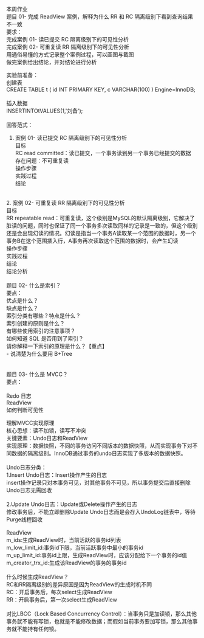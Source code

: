 本周作业<br>
题目 01- 完成 ReadView 案例，解释为什么 RR 和 RC 隔离级别下看到查询结果不一致<br>
要求：<br>
完成案例 01- 读已提交 RC 隔离级别下的可见性分析<br>
完成案例 02- 可重复读 RR 隔离级别下的可见性分析<br>
用通俗易懂的方式记录整个案例过程，可以画图与截图<br>
做完案例给出结论，并对结论进行分析<br>

实验前准备：<br>
创建表<br>
CREATE TABLE t (
    id INT PRIMARY KEY,
    c VARCHAR(100)
) Engine=InnoDB;<br>
<br>
插入数据<br>
INSERTINTOtVALUES(1,'刘备');<br>
<br>
回答范式：<br>
1. 案例 01- 读已提交 RC 隔离级别下的可见性分析<br>
目标<br>
RC read committed：读已提交，一个事务读到另一个事务已经提交的数据<br>
存在问题：不可重复读<br>
操作步骤<br>
实践过程<br>
结论<br>
<br>
2. 案例 02- 可重复读 RR 隔离级别下的可见性分析<br>
目标<br>
RR repeatable read：可重复读，这个级别是MySQL的默认隔离级别，它解决了脏读的问题，同时也保证了同一个事务多次读取同样的记录是一致的，但这个级别还是会出现幻读的情况。幻读是指当一个事务A读取某一个范围的数据时，另一个事务B在这个范围插入行，A事务再次读取这个范围的数据时，会产生幻读<br>
操作步骤<br>
实践过程<br>
结论<br>
结论分析<br>
<br>
题目 02- 什么是索引？<br>
要点：<br>
优点是什么？<br>
缺点是什么？<br>
索引分类有哪些？特点是什么？<br>
索引创建的原则是什么？<br>
有哪些使用索引的注意事项？<br>
如何知道 SQL 是否用到了索引？<br>
请你解释一下索引的原理是什么？【重点】<br>
- 说清楚为什么要用 B+Tree<br>
<br>
<br>
题目 03- 什么是 MVCC？<br>
要点：<br>
<br>
Redo 日志<br>
ReadView<br>
如何判断可见性<br>

理解MVCC实现原理<br>
核心思想：读不加锁，读写不冲突<br>
关键要素：Undo日志和ReadView<br>
实现原理：数据快照，不同的事务访问不同版本的数据快照，从而实现事务下对不同数据的隔离级别。InnoDB通过事务的undo日志实现了多版本的数据快照。<br>
<br>
Undo日志分类：<br>
1.Insert Undo日志：Insert操作产生的日志<br>
insert操作记录只对本事务可见，对其他事务不可见，所以事务提交后直接删除Undo日志无需回收<br>
<br>
2.Update Undo日志：Update或Delete操作产生的日志<br>
修改事务后，不能立即删除Update Undo日志而是会存入UndoLog链表中，等待Purge线程回收<br>
<br>
ReadView<br>
m_ids:生成ReadView时，当前活跃的事务id列表<br>
m_low_limit_id:事务id下限，当前活跃事务中最小的事务id<br>
m_up_limit_id:事务id上限，生成ReadView时，应该分配给下一个事务的id值<br>
m_creator_trx_id:生成该ReadView的事务的事务id<br>
<br>
什么时候生成ReadView？<br>
RC和RR隔离级别的差异原因是因为ReadView的生成时机不同<br>
RC：开启事务后，每次select生成ReadView<br>
RR：开启事务后，第一次select生成ReadView<br>
<br>
对比LBCC（Lock Based Concurrency Control）：当事务只是加读锁，那么其他事务就不能有写锁，也就是不能修改数据；而假如当前事务要加写锁，那么其他事务就不能持有任何锁。<br>
<br>
